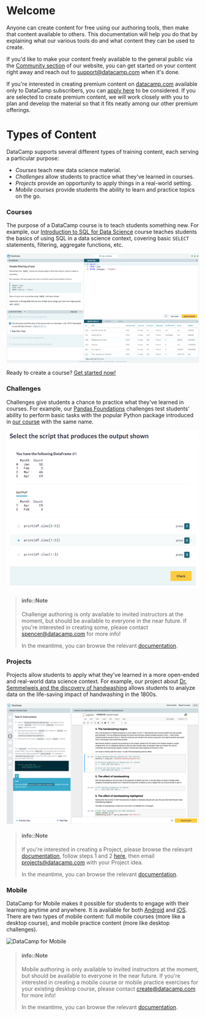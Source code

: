 # Welcome

Anyone can create content for free using our authoring tools, then make that content available to others. This documentation will help you do that by explaining what our various tools do and what content they can be used to create.

If you'd like to make your content freely available to the general public via the [Community section](https://www.datacamp.com/community/) of our website, you can get started on your content right away and reach out to [support@datacamp.com](mailto:support@datacamp.com) when it's done.

If you're interested in creating premium content on [datacamp.com](https://www.datacamp.com/) available only to DataCamp subscribers, you can [apply here](https://www.datacamp.com/create/) to be considered. If you are selected to create premium content, we will work closely with you to plan and develop the material so that it fits neatly among our other premium offerings.

# Types of Content

DataCamp supports several different types of training content, each serving a particular purpose:

* *Courses* teach new data science material.
* *Challenges* allow students to practice what they've learned in courses.
* *Projects* provide an opportunity to apply things in a real-world setting.
* *Mobile courses* provide students the ability to learn and practice topics on the go.

### Courses

The purpose of a DataCamp course is to teach students something new. For example, our [Introduction to SQL for Data Science](https://www.datacamp.com/courses/intro-to-sql-for-data-science) course teaches students the basics of using SQL in a data science context, covering basic `SELECT` statements, filtering, aggregate functions, etc.

[![Introduction to SQL for Data Science](images/courses/intro-sql.png)](https://campus.datacamp.com/courses/intro-to-sql-for-data-science/filtering-rows?ex=3)

Ready to create a course? [Get started now!](courses/README.md)

### Challenges

Challenges give students a chance to practice what they've learned in courses. For example, our [Pandas Foundations](https://challenges.datacamp.com/practice/300) challenges test students' ability to perform basic tasks with the popular Python package introduced in [our course](https://www.datacamp.com/courses/pandas-foundations) with the same name.

[![pandas Foundations](images/challenges/pandas-challenge.png)](https://challenges.datacamp.com/practice/300)

<!-- Ready to create some challenges? [Get started now!](challenges/README.md) -->

> #### info::Note
> Challenge authoring is only available to invited instructors at the moment, but should be available to everyone in the near future. If you're interested in creating some, please contact [spencer@datacamp.com](mailto:spencer@datacamp.com) for more info!
>
> In the meantime, you can browse the relevant [documentation](challenges/README.md).

### Projects

Projects allow students to apply what they've learned in a more open-ended and real-world data science context. For example, our project about [Dr. Semmelweis and the discovery of handwashing](https://www.datacamp.com/projects/20) allows students to analyze data on the life-saving impact of handwashing in the 1800s.

[![Dr. Semmelweis and the discovery of handwashing](images/projects/handwashing-project.png)](https://projects.datacamp.com/projects/20)

<!-- Ready to create a project? **[Get started now!](projects/README.md)** -->

> #### info::Note
> If you're interested in creating a Project, please browse the relevant [documentation](projects/README.md), follow steps 1 and 2 [here](https://authoring.datacamp.com/projects/projects-process.html), then email [projects@datacamp.com](mailto:projects@datacamp.com) with your Project idea.
>
> In the meantime, you can browse the relevant [documentation](projects/README.md).

### Mobile

DataCamp for Mobile makes it possible for students to engage with their learning
anytime and anywhere. It is available for both
[Android](https://play.google.com/store/apps/details?id=com.datacamp) and
[iOS](https://itunes.apple.com/us/app/datacamp-learn-r-python/id1263413087). There
are two types of mobile content: full mobile courses (more like a desktop
course), and mobile practice content (more like desktop challenges).

![DataCamp for Mobile](/images/mobile/play-store-small.png "DataCamp for Mobile")

> #### info::Note
> Mobile authoring is only available to invited instructors at the moment, but should be available to everyone in the near future. If you're interested in creating a mobile course or mobile practice exercises for your existing desktop course, please contact [create@datacamp.com](mailto:create@datacamp.com) for more info!
>
> In the meantime, you can browse the relevant [documentation](projects/README.md).
